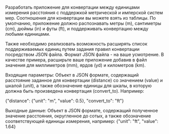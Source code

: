 Разработать приложение для конвертации между единицами измерения расстояния с
поддержкой метрической и имперской систем мер. Соотношения для конвертации вы
можете взять из таблицы. По умолчанию, приложение должно распознавать метры (m),
сантиметры (cm), дюймы (in) и футы (ft), и поддерживать конвертацию между любыми
единицами.

Также необходимо реализовать возможность расширять список поддерживаемых единиц
путем задания правил конвертации посредством JSON файла. Формат JSON файла - на
ваше усмотрение. В качестве примера, расширьте ваше приложение добавив в файл
значения для миллиметров (mm), ярдов (yd) и километров (km).

Входящие параметры:
Объект в JSON формате, содержащий расстояние заданное для конвертации (distance) со
значением (value) и шкалой (unit), a также обозначение единицы для шкалы, в которую
должна быть произведена конвертация (convert_to). Например:

{"distance": {"unit": "m", "value": 0.5}, "convert_to": "ft"}

Выходные данные:
Объект в JSON формате, содержащий полученное значение расстояния, округленное до
сотых, а также обозначение соответствующей единицы измерения, например:
{"unit": "ft", "value": 1.64}
